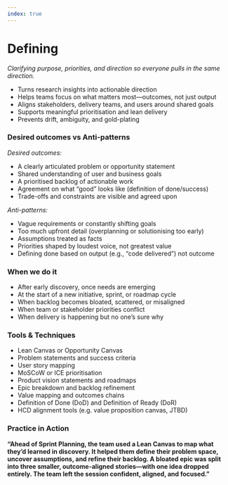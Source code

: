 ```yaml
---
index: true
---
```


# Defining
*Clarifying purpose, priorities, and direction so everyone pulls in the same direction.*
* Turns research insights into actionable direction
* Helps teams focus on what matters most—outcomes, not just output
* Aligns stakeholders, delivery teams, and users around shared goals
* Supports meaningful prioritisation and lean delivery
* Prevents drift, ambiguity, and gold-plating


### Desired outcomes vs Anti-patterns
*Desired outcomes:*
* A clearly articulated problem or opportunity statement
* Shared understanding of user and business goals
* A prioritised backlog of actionable work
* Agreement on what “good” looks like (definition of done/success)
* Trade-offs and constraints are visible and agreed upon
  
*Anti-patterns:*
* Vague requirements or constantly shifting goals
* Too much upfront detail (overplanning or solutionising too early)
* Assumptions treated as facts
* Priorities shaped by loudest voice, not greatest value
* Defining done based on output (e.g., “code delivered”) not outcome


### When we do it
* After early discovery, once needs are emerging
* At the start of a new initiative, sprint, or roadmap cycle
* When backlog becomes bloated, scattered, or misaligned
* When team or stakeholder priorities conflict
* When delivery is happening but no one’s sure why


### Tools & Techniques
* Lean Canvas or Opportunity Canvas
* Problem statements and success criteria
* User story mapping
* MoSCoW or ICE prioritisation
* Product vision statements and roadmaps
* Epic breakdown and backlog refinement
* Value mapping and outcomes chains
* Definition of Done (DoD) and Definition of Ready (DoR)
* HCD alignment tools (e.g. value proposition canvas, JTBD)


### Practice in Action
**“Ahead of Sprint Planning, the team used a Lean Canvas to map what they’d learned in discovery. It helped them define their problem space, uncover assumptions, and refine their backlog. A bloated epic was split into three smaller, outcome-aligned stories—with one idea dropped entirely. The team left the session confident, aligned, and focused.”**

